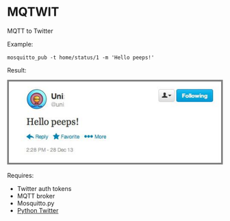 # MQTWIT

MQTT to Twitter

Example:

```
mosquitto_pub -t home/status/1 -m 'Hello peeps!'
```

Result:

![Screenshot](jmbp-783.jpg)

Requires:

* Twitter auth tokens
* MQTT broker
* Mosquitto.py 
* [Python Twitter](https://pypi.python.org/pypi/python-twitter)
